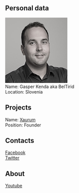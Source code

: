 ## Personal data
![ photo](photo/gasper_kenda.jpg)  
Name: Gasper Kenda aka BelTirid  
Location: Slovenia
## Projects 
Name: [Xaurum](../projects/xaurum.md)    
Position: Founder   
## Contacts 
[Facebook](https://www.facebook.com/gasper.kenda)  
[Twitter](https://twitter.com/beltirid)  
## About
[Youtube](https://www.youtube.com/user/planinck/videos)  
